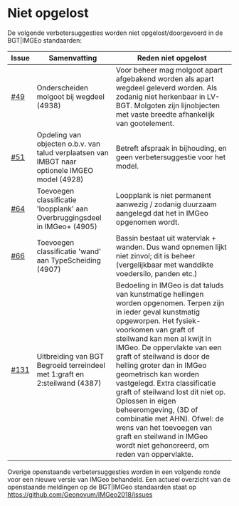 Niet opgelost 
==============

De volgende verbetersuggesties worden niet opgelost/doorgevoerd in de BGT\|IMGEo
standaarden:

| **Issue**                                                 | **Samenvatting**                                                                               | **Reden niet opgelost**                                                                                                                                                                                                                                                                                                                                                                                                                                                                                                                                             |
|-----------------------------------------------------------|------------------------------------------------------------------------------------------------|---------------------------------------------------------------------------------------------------------------------------------------------------------------------------------------------------------------------------------------------------------------------------------------------------------------------------------------------------------------------------------------------------------------------------------------------------------------------------------------------------------------------------------------------------------------------|
| [\#49](https://github.com/Geonovum/IMGeo2018/issues/49)   | Onderscheiden molgoot bij wegdeel (4938)                                                       | Voor beheer mag molgoot apart afgebakend worden als apart wegdeel geleverd worden. Als zodanig niet herkenbaar in LV-BGT. Molgoten zijn lijnobjecten met vaste breedte afhankelijk van gootelement.                                                                                                                                                                                                                                                                                                                                                                 |
| [\#51](https://github.com/Geonovum/IMGeo2018/issues/51)   | Opdeling van objecten o.b.v. van talud verplaatsen van IMBGT naar optionele IMGEO model (4928) | Betreft afspraak in bijhouding, en geen verbetersuggestie voor het model.                                                                                                                                                                                                                                                                                                                                                                                                                                                                                           |
| [\#64](https://github.com/Geonovum/IMGeo2018/issues/64)   | Toevoegen classificatie 'loopplank' aan Overbruggingsdeel in IMGeo+ (4905)                     | Loopplank is niet permanent aanwezig / zodanig duurzaam aangelegd dat het in IMGeo opgenomen wordt.                                                                                                                                                                                                                                                                                                                                                                                                                                                                 |
| [\#66](https://github.com/Geonovum/IMGeo2018/issues/66)   | Toevoegen classificatie 'wand' aan TypeScheiding (4907)                                        | Bassin bestaat uit watervlak + wanden. Dus wand opnemen lijkt niet zinvol; dit is beheer (vergelijkbaar met wanddikte voedersilo, panden etc.)                                                                                                                                                                                                                                                                                                                                                                                                                      |
| [\#131](https://github.com/Geonovum/IMGeo2018/issues/131) | Uitbreiding van BGT Begroeid terreindeel met 1:graft en 2:steilwand (4387)                     | Bedoeling in IMGeo is dat taluds van kunstmatige hellingen worden opgenomen. Terpen zijn in ieder geval kunstmatig opgeworpen. Het fysiek-voorkomen van graft of steilwand kan men al kwijt in IMGeo. De oppervlakte van een graft of steilwand is door de helling groter dan in IMGeo geometrisch kan worden vastgelegd. Extra classificatie graft of steilwand lost dit niet op. Oplossen in eigen beheeromgeving, (3D of combinatie met AHN). Ofwel: de wens van het toevoegen van graft en steilwand in IMGeo wordt niet gehonoreerd, om reden van oppervlakte. |

Overige openstaande verbetersuggesties worden in een volgende ronde voor een
nieuwe versie van IMGeo behandeld. Een actueel overzicht van de openstaande
meldingen op de BGT\|IMGeo standaarden staat op
<https://github.com/Geonovum/IMGeo2018/issues>

